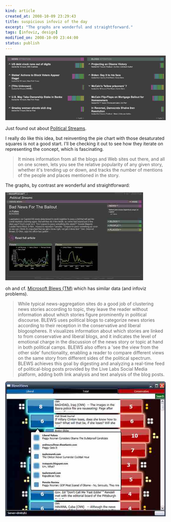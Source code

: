 ```yaml
--- 
kind: article
created_at: 2008-10-09 23:29:43
title: suspicious infoviz of the day
excerpt: "The graphs are wonderful and straightforward."
tags: [infoviz, design]
modified_on: 2008-10-09 23:44:00
status: publish
---
```


<img src="/images/picture-14.jpg" alt="newsviz" title="microsoft newsviz" />

Just found out about <a href="http://livelabs.com/blog/keeping-current-with-political-streams/">Political Streams</a>.

I really do like this idea, but reinventing the pie chart with those desaturated squares is not a good start. I'll be checking it out to see how they iterate on representing the concept, which is fascinating.

<blockquote>It mines information from all the blogs and Web sites out there, and all on one screen, lets you see the relative popularity of any given story, whether it's trending up or down, and tracks the number of mentions of the people and places mentioned in the story. </blockquote>

The graphs, by contrast are wonderful and straightforward:

<img src="/images/sstreams_new_2.jpg" alt=" " title="sstreams_new_2" />

oh and cf. <a href="http://research.microsoft.com/projects/blews/blews.aspx">Microsoft Blews (TM)</a> which has similar data (and infoviz problems). 

<blockquote>While typical news-aggregation sites do a good job of clustering news stories according to topic, they leave the reader without information about which stories figure prominently in political discourse. BLEWS uses political blogs to categorize news stories according to their reception in the conservative and liberal blogospheres. It visualizes information about which stories are linked to from conservative and liberal blogs, and it indicates the level of emotional charge in the discussion of the news story or topic at hand in both political camps. BLEWS also offers a 'see the view from the other side' functionality, enabling a reader to compare different views on the same story from different sides of the political spectrum. BLEWS achieves this goal by digesting and analyzing a real-time feed of political-blog posts provided by the Live Labs Social Media platform, adding both link analysis and text analysis of the blog posts.</blockquote>

<img src="/images/with_tooltip_small.jpg" alt="blews" title="with_tooltip_small" />

